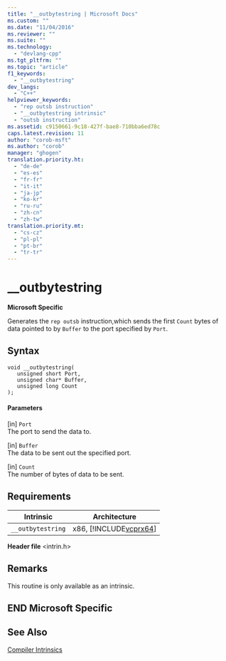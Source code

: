 ```yaml
---
title: "__outbytestring | Microsoft Docs"
ms.custom: ""
ms.date: "11/04/2016"
ms.reviewer: ""
ms.suite: ""
ms.technology: 
  - "devlang-cpp"
ms.tgt_pltfrm: ""
ms.topic: "article"
f1_keywords: 
  - "__outbytestring"
dev_langs: 
  - "C++"
helpviewer_keywords: 
  - "rep outsb instruction"
  - "__outbytestring intrinsic"
  - "outsb instruction"
ms.assetid: c9150661-9c18-427f-bae8-710bba6ed78c
caps.latest.revision: 11
author: "corob-msft"
ms.author: "corob"
manager: "ghogen"
translation.priority.ht: 
  - "de-de"
  - "es-es"
  - "fr-fr"
  - "it-it"
  - "ja-jp"
  - "ko-kr"
  - "ru-ru"
  - "zh-cn"
  - "zh-tw"
translation.priority.mt: 
  - "cs-cz"
  - "pl-pl"
  - "pt-br"
  - "tr-tr"
---
```

# __outbytestring
**Microsoft Specific**  
  
 Generates the `rep outsb` instruction,which sends the first `Count` bytes of data pointed to by `Buffer` to the port specified by `Port`.  
  
## Syntax  
  
```  
void __outbytestring(   
   unsigned short Port,   
   unsigned char* Buffer,   
   unsigned long Count   
);  
```  
  
#### Parameters  
 [in] `Port`  
 The port to send the data to.  
  
 [in] `Buffer`  
 The data to be sent out the specified port.  
  
 [in] `Count`  
 The number of bytes of data to be sent.  
  
## Requirements  
  
|Intrinsic|Architecture|  
|---------------|------------------|  
|`__outbytestring`|x86, [!INCLUDE[vcprx64](../assembler/inline/includes/vcprx64_md.md)]|  
  
 **Header file** \<intrin.h>  
  
## Remarks  
 This routine is only available as an intrinsic.  
  
## END Microsoft Specific  
  
## See Also  
 [Compiler Intrinsics](../intrinsics/compiler-intrinsics.md)